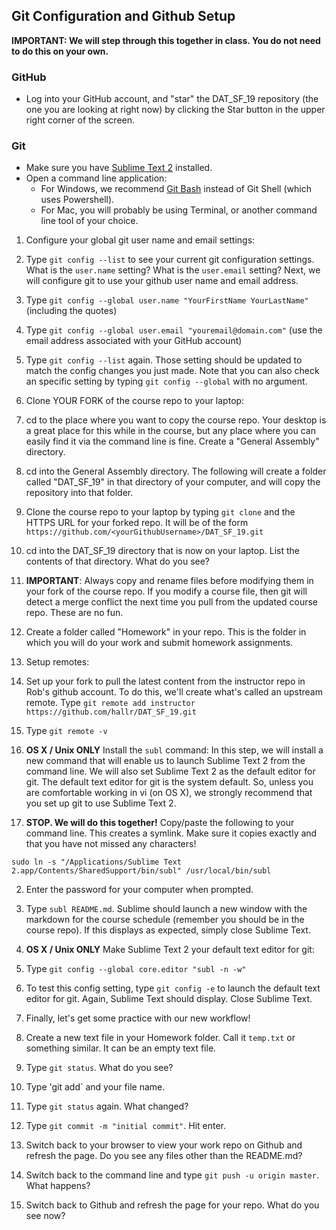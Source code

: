 ## Git Configuration and Github Setup

**IMPORTANT: We will step through this together in class. You do not need to do this on your own.**

### GitHub
* Log into your GitHub account, and "star" the DAT\_SF\_19 repository (the one you are looking at right now) by clicking the Star button in the upper right corner of the screen.

### Git
* Make sure you have [Sublime Text 2](http://www.sublimetext.com/2) installed.
* Open a command line application:
    * For Windows, we recommend [Git Bash](http://git-scm.com/download/win) instead of Git Shell (which uses Powershell).
    * For Mac, you will probably be using Terminal, or another command line tool of your choice.

1. Configure your global git user name and email settings:

  1. Type `git config --list` to see your current git configuration settings. What is the `user.name` setting? What is the `user.email` setting? Next, we will configure git to use your github user name and email address.
  2. Type `git config --global user.name "YourFirstName YourLastName"` (including the quotes)
  3. Type `git config --global user.email "youremail@domain.com"` (use the email address associated with your GitHub account)
  4. Type `git config --list` again. Those setting should be updated to match the config changes you just made. Note that you can also check an specific setting by typing `git config --global` with no argument.

2. Clone YOUR FORK of the course repo to your laptop:
  1. cd to the place where you want to copy the course repo. Your desktop is a great place for this while in the course, but any place where you can easily find it via the command line is fine. Create a "General Assembly" directory.
  2. cd into the General Assembly directory. The following will create a folder called "DAT_SF_19" in that directory of your computer, and will copy the repository into that folder.
  3. Clone the course repo to your laptop by typing `git clone` and the HTTPS URL for your forked repo. It will be of the form `https://github.com/<yourGithubUsername>/DAT_SF_19.git`
  4. cd into the DAT_SF_19 directory that is now on your laptop. List the contents of that directory. What do you see?
  5. **IMPORTANT**: Always copy and rename files before modifying them in your fork of the course repo. If you modify a course file, then git will detect a merge conflict the next time you pull from the updated course repo. These are no fun.
  6. Create a folder called "Homework" in your repo. This is the folder in which you will do your work and submit homework assignments.

3. Setup remotes:
  1. Set up your fork to pull the latest content from the instructor repo in Rob's github account. To do this, we'll create what's called an upstream remote. Type `git remote add instructor https://github.com/hallr/DAT_SF_19.git`
  2. Type `git remote -v`


4. **OS X / Unix ONLY** Install the `subl` command: In this step, we will install a new command that will enable us to launch Sublime Text 2 from the command line. We will also set Sublime Text 2 as the default editor for git. The default text editor for git is the system default. So, unless you are comfortable working in vi (on OS X), we strongly recommend that you set up git to use Sublime Text 2.
  1. **STOP. We will do this together!** Copy/paste the following to your command line. This creates a symlink. Make sure it copies exactly and that you have not missed any characters!

  ```sudo ln -s "/Applications/Sublime Text 2.app/Contents/SharedSupport/bin/subl" /usr/local/bin/subl```

  2. Enter the password for your computer when prompted.
  3. Type `subl README.md`. Sublime should launch a new window with the markdown for the course schedule (remember you should be in the course repo). If this displays as expected, simply close Sublime Text.

5. **OS X / Unix ONLY** Make Sublime Text 2 your default text editor for git:
  1. Type `git config --global core.editor "subl -n -w"`
  2. To test this config setting, type `git config -e` to launch the default text editor for git. Again, Sublime Text should display. Close Sublime Text.

6. Finally, let's get some practice with our new workflow!
  1. Create a new text file in your Homework folder. Call it `temp.txt` or something similar. It can be an empty text file.
  2. Type `git status`. What do you see?
  3. Type 'git add` and your file name.
  4. Type `git status` again. What changed?
  5. Type `git commit -m "initial commit"`. Hit enter.
  6. Switch back to your browser to view your work repo on Github and refresh the page. Do you see any files other than the README.md?
  7. Switch back to the command line and type `git push -u origin master`. What happens?
  8. Switch back to Github and refresh the page for your repo. What do you see now?



